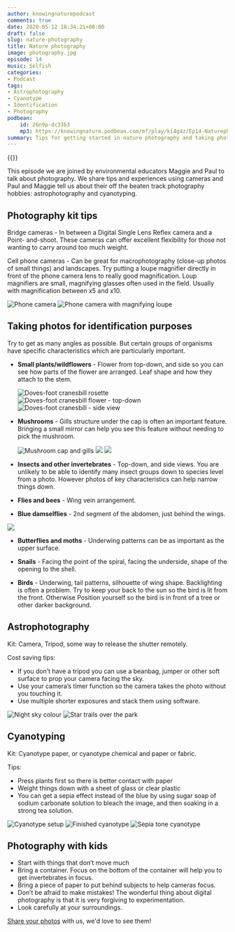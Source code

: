 ```yaml
---
author: knowingnaturepodcast
comments: true
date: 2020-05-12 18:34:21+00:00
draft: false
slug: nature-photography
title: Nature photography
image: photography.jpg
episode: 14
music: Selfish
categories:
- Podcast
tags:
- Astrophotography
- Cyanotype
- Identification
- Photography
podbean:
    id: 26n9p-dc33b3
    mp3: https://knowingnature.podbean.com/mf/play/ki4g4z/Ep14-Naturephotography9roy2.mp3
summary: Tips for getting started in nature photography and taking photos for identification purposes. Introduction to cyanotyping and astrophotography.
---
```


{{<podcast-player>}}

This episode we are joined by environmental educators Maggie and Paul to talk
about photography. We share tips and experiences using cameras and Paul and
Maggie tell us about their off the beaten track photography hobbies:
astrophotography and cyanotyping.

## Photography kit tips

Bridge cameras - In between a Digital Single Lens Reflex camera and a Point-
and-shoot. These cameras can offer excellent flexibility for those not wanting
to carry around too much weight.

Cell phone cameras - Can be great for macrophotography (close-up photos of
small things) and landscapes. Try putting a loupe magnifier directly in front
of the phone camera lens to really good magnification. Loup magnifiers are
small, magnifying glasses often used in the field. Usually with magnification
between x5 and x10.

  ![Phone camera](img_20200314_113104.jpg)
  ![Phone camera with magnifying loupe](img_20200314_113247.jpg)

## Taking photos for identification purposes

Try to get as many angles as possible. But certain groups of organisms have
specific characteristics which are particularly important.

* **Small plants/wildflowers** \- Flower from top-down, and side so you can see how
parts of the flower are arranged. Leaf shape and how they attach to the stem.

  ![Doves-foot cranesbill rosette](8712471255_bb33a6f1cf_c.jpg)
  ![Doves-foot cranesbill flower - top-down](8713593824_da015595f3_c.jpg)
  ![Doves-foot cranesbill - side view](8713593966_71a9336e71_c.jpg)

* **Mushrooms** \- Gills structure under the cap is often an important feature.
Bringing a small mirror can help you see this feature without needing to pick
the mushroom.

  ![Mushroom cap and gills](8186344608_0695f325cc_c.jpg)
  ![](8304457221_a1c0befe39_c.jpg)
  ![](8304454701_21a73532f0_c.jpg)

* **Insects and other invertebrates** \- Top-down, and side views. You are unlikely
to be able to identify many insect groups down to species level from a photo.
However photos of key characteristics can help narrow things down.

* **Flies and bees** \- Wing vein arrangement.

* **Blue damselflies** \- 2nd segment of the abdomen, just behind the wings.

![](5853478571_01aa8077b9_c-2.jpg)

* **Butterflies and moths** \- Underwing patterns can be as important as the upper
surface.

* **Snails** \- Facing the point of the spiral, facing the underside, shape of the
opening to the shell.

* **Birds** \- Underwing, tail patterns, silhouette of wing shape. Backlighting is
often a problem. Try to keep your back to the sun so the bird is lit from the
front. Otherwise Position yourself so the bird is in front of a tree or other
darker background.

## Astrophotography

Kit: Camera, Tripod, some way to release the shutter remotely.

Cost saving tips:

  * If you don’t have a tripod you can use a beanbag, jumper or other soft surface to prop your camera facing the sky.
  * Use your camera’s timer function so the camera takes the photo without you touching it.
  * Use multiple shorter exposures and stack them using software. 

  ![Night sky colour](north-america-nebula.jpg)
  ![Star trails over the park](oak-tree-star-trail_final.jpg)

## Cyanotyping

Kit: Cyanotype paper, or cyanotype chemical and paper or fabric.

Tips:

  * Press plants first so there is better contact with paper
  * Weight things down with a sheet of glass or clear plastic
  * You can get a sepia effect instead of the blue by using sugar soap of sodium carbonate solution to bleach the image, and then soaking in a strong tea solution.

  ![Cyanotype setup](img-20200430-wa0007.jpg)
  ![Finished cyanotype](img-20200430-wa0008.jpg)
  ![Sepia tone cyanotype](img-20200430-wa0005.jpg)

## Photography with kids

  * Start with things that don’t move much
  * Bring a container. Focus on the bottom of the container will help you to get invertebrates in focus. 
  * Bring a piece of paper to put behind subjects to help cameras focus.
  * Don’t be afraid to make mistakes! The wonderful thing about digital photography is that it is very forgiving to experimentation.
  * Look carefully at your surroundings. 

[Share your photos](/about) with us, we'd love to see them!
